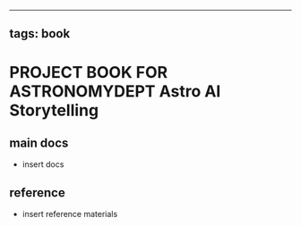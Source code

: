 
---
tags: book
---

PROJECT BOOK FOR ASTRONOMYDEPT Astro AI Storytelling
===

main docs
---

- insert docs

reference
---

- insert reference materials

